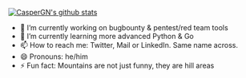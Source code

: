 [![CasperGN's github stats](https://github-readme-stats.vercel.app/api?username=CasperGN&count_private=true&theme=dark&include_all_commits=true&show_icons=true)](https://github.com/CasperGN/github-readme-stats)

<!--
**CasperGN/CasperGN** is a ✨ _special_ ✨ repository because its `README.md` (this file) appears on your GitHub profile.

Here are some ideas to get you started:-->

- 🔭 I’m currently working on bugbounty & pentest/red team tools
- 🌱 I’m currently learning more advanced Python & Go
- 📫 How to reach me: Twitter, Mail or LinkedIn. Same name across.
- 😄 Pronouns: he/him
- ⚡ Fun fact: Mountains are not just funny, they are hill areas
